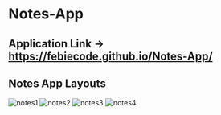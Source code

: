 # Notes-App

## Application Link -> https://febiecode.github.io/Notes-App/

## Notes App Layouts

![notes1](https://user-images.githubusercontent.com/93641901/194758456-2a13e86a-5278-470e-9370-cceacb8af318.png)
![notes2](https://user-images.githubusercontent.com/93641901/194758561-23baec2c-74a2-44dd-b025-838e7c09867b.png)
![notes3](https://user-images.githubusercontent.com/93641901/194758596-db6d2544-b6ea-4b9b-9a5f-a9935b70b619.png)
![notes4](https://user-images.githubusercontent.com/93641901/194758618-5eb8f4d6-efda-48de-8885-4f62120b32a8.png)
